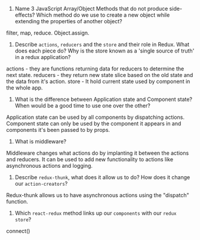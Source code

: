 1.  Name 3 JavaScript Array/Object Methods that do not produce side-effects? Which method do we use to create a new object while extending the properties of another object?

filter, map, reduce. Object.assign.

1.  Describe `actions`, `reducers` and the `store` and their role in Redux. What does each piece do? Why is the store known as a 'single source of truth' in a redux application?

actions - they are functions returning data for reducers to determine the next state.
reducers - they return new state slice based on the old state and the data from it's action.
store - It hold current state used by component in the whole app.

1.  What is the difference between Application state and Component state? When would be a good time to use one over the other?

Application state can be used by all components by dispatching actions.
Component state can only be used by the component it appears in and components it's been passed to by props.

1.  What is middleware?

Middleware changes what actions do by implanting it between the actions and reducers. It can be used to add new functionality to actions like asynchronous actions and logging.

1.  Describe `redux-thunk`, what does it allow us to do? How does it change our `action-creators`?

Redux-thunk allows us to have asynchronous actions using the "dispatch" function.

1.  Which `react-redux` method links up our `components` with our `redux store`?

connect()
